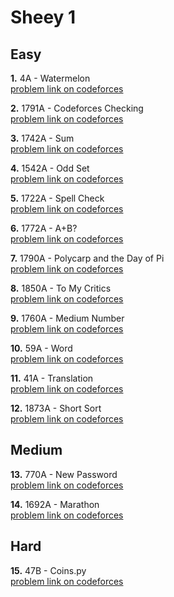 # Sheey 1

## Easy
**1.** 4A - Watermelon \
[problem link on codeforces](https://codeforces.com/problemset/problem/4/A)

**2.** 1791A - Codeforces Checking \
[problem link on codeforces](https://codeforces.com/problemset/problem/1791/A)

**3.** 1742A - Sum \
[problem link on codeforces](https://codeforces.com/problemset/problem/1742/A)

**4.** 1542A - Odd Set \
[problem link on codeforces](https://codeforces.com/problemset/problem/1542/A)

**5.** 1722A - Spell Check \
[problem link on codeforces](https://codeforces.com/problemset/problem/1722/A)

**6.** 1772A - A+B? \
[problem link on codeforces](https://codeforces.com/problemset/problem/1772/A)

**7.** 1790A - Polycarp and the Day of Pi \
[problem link on codeforces](https://codeforces.com/problemset/problem/1790/A)

**8.** 1850A - To My Critics \
[problem link on codeforces](https://codeforces.com/problemset/problem/1850/A)

**9.** 1760A - Medium Number \
[problem link on codeforces](https://codeforces.com/problemset/problem/1760/A)

**10.** 59A - Word \
[problem link on codeforces](https://codeforces.com/problemset/problem/59/A)

**11.** 41A - Translation \
[problem link on codeforces](https://codeforces.com/problemset/problem/41/A)

**12.** 1873A - Short Sort \
[problem link on codeforces](https://codeforces.com/problemset/problem/1873/A)


## Medium
**13.** 770A - New Password \
[problem link on codeforces](https://codeforces.com/problemset/problem/770/A)

**14.** 1692A - Marathon \
[problem link on codeforces](https://codeforces.com/problemset/problem/1692/A)


## Hard
**15.** 47B - Coins.py \
[problem link on codeforces](https://codeforces.com/problemset/problem/47/B)
